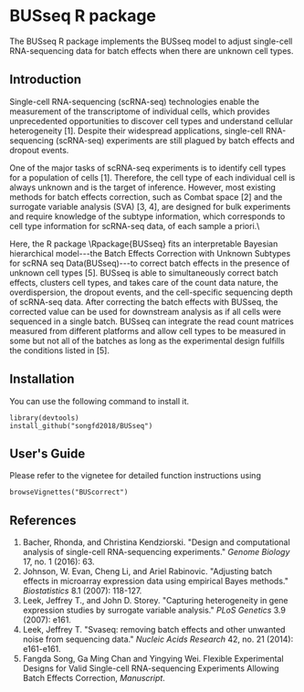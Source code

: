 # BUSseq R package
The BUSseq R package implements the BUSseq model to adjust single-cell RNA-sequencing data for batch effects when there are unknown cell types.

## Introduction
Single-cell RNA-sequencing (scRNA-seq) technologies enable the measurement of the transcriptome of individual cells, which provides unprecedented opportunities to discover cell types and understand cellular heterogeneity [1]. Despite their widespread applications, single-cell RNA-sequencing (scRNA-seq) experiments are still plagued by batch effects and dropout events.

One of the major tasks of scRNA-seq experiments is to identify cell types for a population of cells [1]. Therefore, the cell type of each individual cell is always unknown and is the target of inference. However, most existing methods for batch effects correction, such as Combat space [2] and the surrogate variable analysis (SVA) [3, 4], are designed for bulk experiments and require knowledge of the subtype information, which corresponds to cell type information for scRNA-seq data, of each sample a priori.\\
  
Here, the R package \Rpackage{BUSseq} fits an interpretable Bayesian hierarchical model---the Batch Effects Correction with Unknown Subtypes for scRNA seq Data(BUSseq)---to correct batch effects in the presence of unknown cell types [5]. BUSseq is able to simultaneously correct batch effects, clusters cell types, and takes care of the count data nature, the overdispersion, the dropout events, and the cell-specific sequencing depth of scRNA-seq data. After correcting the batch effects with BUSseq, the corrected value can be used for downstream analysis as if all cells were sequenced in a single batch. BUSseq can integrate the read count matrices measured from different platforms and allow cell types to be measured in some but not all of the batches as long as the experimental design fulfills the conditions listed in [5].

## Installation
You can use the following command to install it.  

```
library(devtools)
install_github("songfd2018/BUSseq")
```

## User's Guide
Please refer to the vignetee for detailed function instructions using

```
browseVignettes("BUScorrect")
```

## References
1. Bacher, Rhonda, and Christina Kendziorski. "Design and computational analysis of single-cell RNA-sequencing experiments." *Genome Biology* 17, no. 1 (2016): 63.
2. Johnson, W. Evan, Cheng Li, and Ariel Rabinovic. "Adjusting batch effects in microarray expression data using empirical Bayes methods." *Biostatistics* 8.1 (2007): 118-127.
3. Leek, Jeffrey T., and John D. Storey. "Capturing heterogeneity in gene expression studies by surrogate variable analysis." *PLoS Genetics* 3.9 (2007): e161.
4. Leek, Jeffrey T. "Svaseq: removing batch effects and other unwanted noise from sequencing data." *Nucleic Acids Research* 42, no. 21 (2014): e161-e161.
5. Fangda Song, Ga Ming Chan and Yingying Wei. Flexible Experimental Designs for Valid Single-cell RNA-sequencing Experiments Allowing Batch Effects Correction, *Manuscript*.

